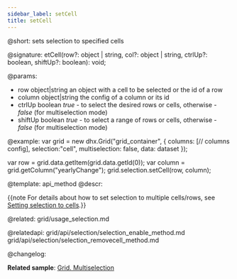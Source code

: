 ```yaml
---
sidebar_label: setCell
title: setCell
---          
```


@short: sets selection to specified cells

@signature: etCell(row?: object | string, col?: object |  string, ctrlUp?: boolean, shiftUp?: boolean): void;

@params:
- row     object|string    an object with a cell to be selected or the id of a row
- column  object|string    the config of a column or its id
- ctrlUp  boolean     <i>true</i> - to select the desired rows or cells, otherwise - <i>false</i> (for multiselection mode)
- shiftUp   boolean     <i>true</i> - to select a range of rows or cells, otherwise - <i>false</i> (for multiselection mode)


@example:
var grid = new dhx.Grid("grid_container", {
    columns: [// columns config],
    selection:"cell",
    multiselection: false, 
    data: dataset
});


var row = grid.data.getItem(grid.data.getId(0));
var column = grid.getColumn("yearlyChange");
grid.selection.setCell(row, column);


@template: api_method
@descr:


{{note For details about how to set selection to multiple cells/rows, see [Setting selection to cells](grid/usage_selection.md#settingselectiontocells).}}

@related: grid/usage_selection.md

@relatedapi: 
grid/api/selection/selection_enable_method.md
grid/api/selection/selection_removecell_method.md

@changelog:

**Related sample**: [Grid. Multiselection](https://snippet.dhtmlx.com/4nj0e9ye)
